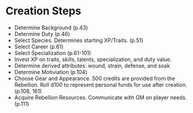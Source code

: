 # Creation Steps
- Determine Background (p.43)
- Determine Duty (p.46)
- Select Species. Determines starting XP/Traits. (p.51)
- Select Career (p.61)
- Select Specialization (p.61-101)
- Invest XP on traits, skills, talents, specialization, and duty value.
- Determine derived attributes: wound, strain, defense, and soak
- Determine Motiviation (p.104)
- Choose Gear and Appearance. 500 credits are provided from the Rebellion. Roll d100 to represent personal funds for use after creation. (p.108, 161)
- Acquire Rebellion Resources. Communicate with GM on player needs. (p.111)